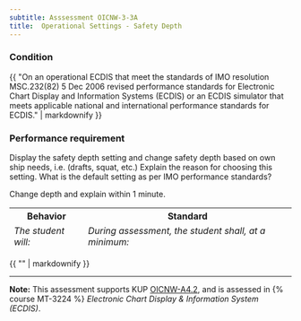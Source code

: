 ```yaml
---
subtitle: Asssessment OICNW-3-3A
title:  Operational Settings - Safety Depth
---
```




### Condition

{{ "On an operational ECDIS that meet the standards of IMO resolution MSC.232(82) 5 Dec 2006 revised performance standards for Electronic Chart Display and Information Systems (ECDIS) or an ECDIS simulator that meets applicable national and international performance standards for ECDIS." | markdownify }}

### Performance requirement 

<table width='100%' class='Guidelines'>
 <thead>
 <tr>
     <th class='thirty'>Behavior</th>
     <th class='seventy'>Standard</th>
 </tr>
 <tr>
     <td><em>The student will:</em></td>
     <td><em>During assessment, the student shall, at a minimum:</em></td>
 </tr>
 </thead>
 <tbody>


<!--rowstart-->

Display the safety depth setting and change safety depth based on own ship needs, i.e. (drafts, squat, etc.) Explain the reason for choosing this setting. What is the default setting as per IMO performance standards?

<!--cellbreak-->

Change depth and explain within 1 minute.

<!--rowend-->


 </tbody>
 </table>

{{ "" | markdownify }}


*****

**Note:** This assessment supports KUP [OICNW-A4.2]({{site.baseurl}}/tables/21.html#OICNW-A4.2), and is assessed in  {% course  MT-3224 %}  *Electronic Chart Display & Information System (ECDIS)*. 

